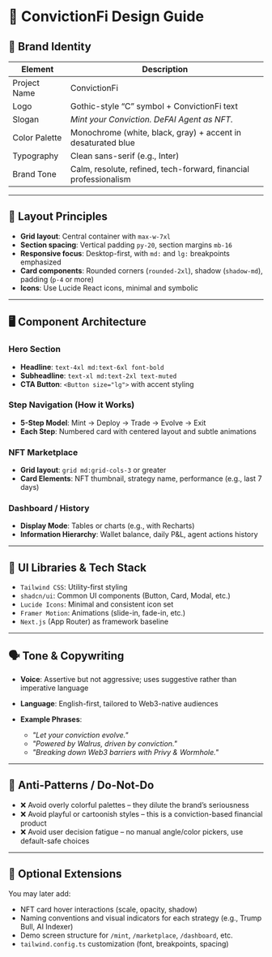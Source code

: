 # 🧭 ConvictionFi Design Guide

## 🎨 Brand Identity

| Element       | Description                                                      |
| ------------- | ---------------------------------------------------------------- |
| Project Name  | ConvictionFi                                                     |
| Logo          | Gothic-style “C” symbol + ConvictionFi text                      |
| Slogan        | _Mint your Conviction. DeFAI Agent as NFT._                      |
| Color Palette | Monochrome (white, black, gray) + accent in desaturated blue     |
| Typography    | Clean sans-serif (e.g., Inter)                                   |
| Brand Tone    | Calm, resolute, refined, tech-forward, financial professionalism |

---

## 🧱 Layout Principles

- **Grid layout**: Central container with `max-w-7xl`
- **Section spacing**: Vertical padding `py-20`, section margins `mb-16`
- **Responsive focus**: Desktop-first, with `md:` and `lg:` breakpoints emphasized
- **Card components**: Rounded corners (`rounded-2xl`), shadow (`shadow-md`), padding (`p-4` or more)
- **Icons**: Use Lucide React icons, minimal and symbolic

---

## 🖥 Component Architecture

### Hero Section

- **Headline**: `text-4xl md:text-6xl font-bold`
- **Subheadline**: `text-xl md:text-2xl text-muted`
- **CTA Button**: `<Button size="lg">` with accent styling

### Step Navigation (How it Works)

- **5-Step Model**: Mint → Deploy → Trade → Evolve → Exit
- **Each Step**: Numbered card with centered layout and subtle animations

### NFT Marketplace

- **Grid layout**: `grid md:grid-cols-3` or greater
- **Card Elements**: NFT thumbnail, strategy name, performance (e.g., last 7 days)

### Dashboard / History

- **Display Mode**: Tables or charts (e.g., with Recharts)
- **Information Hierarchy**: Wallet balance, daily P\&L, agent actions history

---

## 🧩 UI Libraries & Tech Stack

- `Tailwind CSS`: Utility-first styling
- `shadcn/ui`: Common UI components (Button, Card, Modal, etc.)
- `Lucide Icons`: Minimal and consistent icon set
- `Framer Motion`: Animations (slide-in, fade-in, etc.)
- `Next.js` (App Router) as framework baseline

---

## 🗣 Tone & Copywriting

- **Voice**: Assertive but not aggressive; uses suggestive rather than imperative language
- **Language**: English-first, tailored to Web3-native audiences
- **Example Phrases**:

  - _"Let your conviction evolve."_
  - _"Powered by Walrus, driven by conviction."_
  - _"Breaking down Web3 barriers with Privy & Wormhole."_

---

## 🚫 Anti-Patterns / Do-Not-Do

- ❌ Avoid overly colorful palettes – they dilute the brand’s seriousness
- ❌ Avoid playful or cartoonish styles – this is a conviction-based financial product
- ❌ Avoid user decision fatigue – no manual angle/color pickers, use default-safe choices

---

## 🔧 Optional Extensions

You may later add:

- NFT card hover interactions (scale, opacity, shadow)
- Naming conventions and visual indicators for each strategy (e.g., Trump Bull, AI Indexer)
- Demo screen structure for `/mint`, `/marketplace`, `/dashboard`, etc.
- `tailwind.config.ts` customization (font, breakpoints, spacing)
